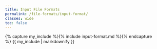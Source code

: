 ```yaml
---
title: Input File Formats
permalink: /file-formats/input-format/
classes: wide
toc: false
---
```



{% capture my_include %}{% include input-format.md %}{% endcapture %}
{{ my_include | markdownify }}